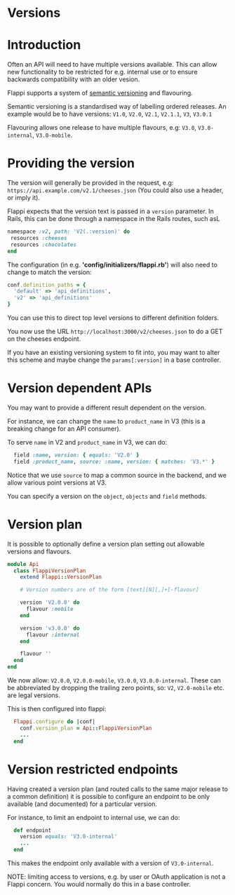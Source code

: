 Versions
========

# Introduction

Often an API will need to have multiple versions available.  This can allow new functionality to be restricted for e.g. internal use or to ensure backwards compatibility with an older vesion.

Flappi supports a system of [semantic versioning](https://medium.com/the-non-traditional-developer/semantic-versioning-for-dummies-45c7fe04a1f8) and flavouring.

Semantic versioning is a standardised way of labelling ordered releases. An example would be to have versions: 
`V1.0`, `V2.0`, `V2.1`, `V2.1.1`, `V3`, `V3.0.1`

Flavouring allows one release to have multiple flavours, e.g: `V3.0`, `V3.0-internal`, `V3.0-mobile`.

# Providing the version

The version will generally be provided in the request, e.g: `https://api.example.com/v2.1/cheeses.json`
(You could also use a header, or imply it).

Flappi expects that the version text is passed in a `version` parameter. 
In Rails, this can be done through a namespace in the Rails routes, such asL

```ruby
namespace :v2, path: 'V2(.:version)' do
 resources :cheeses
 resources :chocolates
end
```

The configuration (in e.g. **'config/initializers/flappi.rb'**) will also need to change to match the version:
```ruby
conf.definition_paths = { 
  'default' => 'api_definitions', 
  'v2' => 'api_definitions' 
} 
```

You can use this to direct top level versions to different definition folders.

You now use the URL `http://localhost:3000/v2/cheeses.json` to do a GET on the cheeses endpoint.

If you have an existing versioning system to fit into, you may want to alter this scheme and maybe change the `params[:version]` in a base controller.
 
# Version dependent APIs

You may want to provide a different result dependent on the version.

For instance, we can change the `name` to `product_name` in V3 (this is a breaking change for an API consumer).

To serve `name` in V2 and `product_name` in V3, we can do:
```ruby
  field :name, version: { equals: 'V2.0' } 
  field :product_name, source: :name, version: { matches: 'V3.*' }
```

Notice that we use `source` to map a common source in the backend, and we allow various point versions at V3.

You can specify a version on the `object`, `objects` and `field` methods.

# Version plan

It is possible to optionally define a version plan setting out allowable versions and flavours.

```ruby
module Api
  class FlappiVersionPlan
    extend Flappi::VersionPlan

    # Version numbers are of the form [text][N][,]+[-flavour]

    version 'V2.0.0' do
      flavour :mobile
    end

    version 'v3.0.0' do
      flavour :internal
    end

    flavour ''
  end
end
```

We now allow: `V2.0.0`, `V2.0.0-mobile`, `V3.0.0`, `V3.0.0-internal`. These can be abbreviated by dropping the trailing zero points,
so: `V2`, `V2.0-mobile` etc. are legal versions.

This is then configured into flappi:

```ruby
  Flappi.configure do |conf|
    conf.version_plan = Api::FlappiVersionPlan
    ...
  end  
```
 
# Version restricted endpoints

Having created a version plan (and routed calls to the same major release to a common definition) it is possible to configure 
an endpoint to be only available (and documented) for a particular version.

For instance, to limit an endpoint to internal use, we can do:   

```ruby
  def endpoint
    version equals: 'V3.0-internal'
    ...
  end
```

This makes the endpoint only available with a version of `V3.0-internal`. 

NOTE: limiting access to versions, e.g. by user or OAuth application is not a Flappi concern. 
You would normally do this in a base controller.
 
